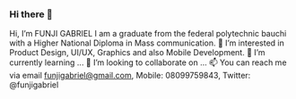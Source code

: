 ### Hi there 👋

Hi, I’m FUNJI GABRIEL
I am a graduate from the federal polytechnic bauchi with a Higher National Diploma in Mass communication.
👀 I’m interested in Product Design, UI/UX, Graphics and also Mobile Development.
🌱 I’m currently learning ...
💞️ I’m looking to collaborate on ...
📫 You can reach me via email funjigabriel@gmail.com, Mobile: 08099759843, Twitter: @funjigabriel
